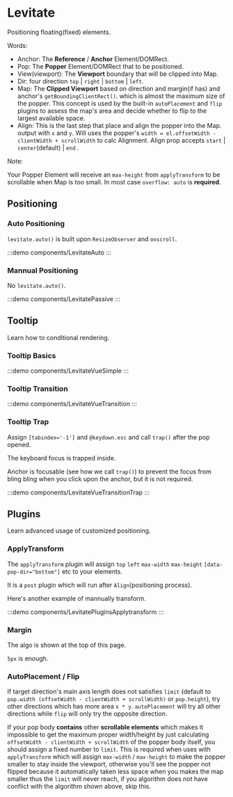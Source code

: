 # Levitate

Positioning floating(fixed) elements.

Words:

- Anchor: The **Reference** / **Anchor** Element/DOMRect.
- Pop: The **Popper** Element/DOMRect that to be positioned.
- View(viewport): The **Viewport** boundary that will be clipped into Map.
- Dir: four direction `top` | `right` | `bottom` | `left`.
- Map: The **Clipped Viewport** based on direction and margin(if has) and anchor's `getBoundingClientRect()`. which is almost the maximum size of the popper. This concept is used by the built-in `autoPlacement` and `flip` plugins to assess the map's area and decide whether to flip to the largest available space.
- Align: This is the last step that place and align the popper into the Map. output with `x` and `y`. Will uses the popper's `width = el.offsetWidth - clientWidth + scrollWidth` to calc Alignment. Align prop accepts `start` | `center`(default) | `end` .

Note:

Your Popper Element will receive an `max-height` from `applyTransform` to be scrollable when Map is too small. In most case `overflow: auto` is **required**.

<script setup>
import LevitateAlgo from './LevitateAlgo.vue'
</script>

<LevitateAlgo />

## Positioning

### Auto Positioning

`levitate.auto()` is built upon `ResizeObserver` and `onscroll`.

:::demo components/LevitateAuto
:::

### Mannual Positioning

No `levitate.auto()`.

:::demo components/LevitatePassive
:::

## Tooltip

Learn how to conditional rendering.

### Tooltip Basics

:::demo components/LevitateVueSimple
:::

### Tooltip Transition

:::demo components/LevitateVueTransition
:::

### Tooltip Trap

Assign `[tabindex='-1']` and `@keydown.esc` and call `trap()` after the pop opened.

The keyboard focus is trapped inside. 

Anchor is focusable (see how we call `trap()`) to prevent the focus from bling bling when you click upon the anchor, but it is not required.

:::demo components/LevitateVueTransitionTrap
:::

## Plugins

Learn advanced usage of customized positioning.

### ApplyTransform

The `applyTransform` plugin will assign `top` `left` `max-width` `max-height` `[data-pop-dir="bottom"]` etc to your elements.

It is a `post` plugin which will run after `Align`(positioning process).

Here's another example of mannually transform.

:::demo components/LevitatePluginsApplytransform
:::

### Margin

The algo is shown at the top of this page.

`5px` is enough.

### AutoPlacement / Flip

If target direction's main axis length does not satisfies `limit` (default to `pop.width (offsetWidth - clientWidth + scrollWidth)` or `pop.height`), try other directions which has more area `x * y`. `autoPlacement` will try all other directions while `flip` will only try the opposite direction.

If your pop body **contains** other **scrollable elements** which makes it impossible to get the maximum proper width/height by just calculating `offsetWidth - clientWidth + scrollWidth` of the popper body itself, you should assign a fixed number to `limit`. This is required when uses with `applyTransform` which will assign `max-width` / `max-height` to make the popper smaller to stay inside the viewport, otherwise you'll see the popper not flipped because it automatically taken less space when you makes the map smaller thus the `limit` will never reach, if you algorithm does not have conflict with the algorithm shown above, skip this.
